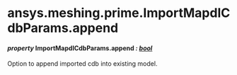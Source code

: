 # ansys.meshing.prime.ImportMapdlCdbParams.append



#### *property* ImportMapdlCdbParams.append *: [bool](https://docs.python.org/3.11/library/functions.html#bool)*

Option to append imported cdb into existing model.

<!-- !! processed by numpydoc !! -->

